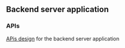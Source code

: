 ## Backend server application

### APIs

[APis design](API_DESIGN.md) for the backend server application
